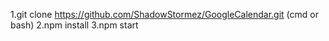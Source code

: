 1.git clone https://github.com/ShadowStormez/GoogleCalendar.git (cmd or bash)
2.npm install
3.npm start
